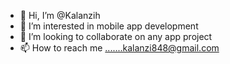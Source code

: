 - 👋 Hi, I’m @Kalanzih
- 👀 I’m interested in mobile app development
- 💞️ I’m looking to collaborate on any app project
- 📫 How to reach me .......kalanzi848@gmail.com


